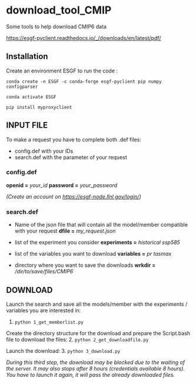 # download_tool_CMIP
Some tools to help download CMIP6 data

https://esgf-pyclient.readthedocs.io/_/downloads/en/latest/pdf/

## Installation
Create an environment ESGF to run the code : 
```
conda create -n ESGF -c conda-forge esgf-pyclient pip numpy configparser

conda activate ESGF

pip install myproxyclient
```

## INPUT FILE
To make a request you have to complete both .def files:
- config.def with your IDs
- search.def with the parameter of your request

### config.def
**openid =** *your_id*
**password =** *your_password*

*(Create an account on https://esgf-node.llnl.gov/login/)*

### search.def
- Name of the json file that will contain all the model/member compatible with your request
**dfile =** *my_request.json*

- list of the experiment you consider
**experiments =** *historical ssp585*

- list of the variables you want to download
**variables =** *pr tasmax*

- directory where you want to save the downloads
**wrkdir =** */dir/to/save/files/CMIP6*


## DOWNLOAD
Launch the search and save all the models/member with the experiments / variables you are interested in:
1. `python 1_get_memberlist.py`

Create the directory structure for the download and prepare the Script.bash file to download the files:
2. `python 2_get_downloadfile.py`

Launch the download:
3. `python 3_download.py`

*During this third step, the download may be blocked due to the waiting of the server.*
*It may also stops after 8 hours (credentials available 8 hours).
You have to launch it again, it will pass the already downloaded files.*
